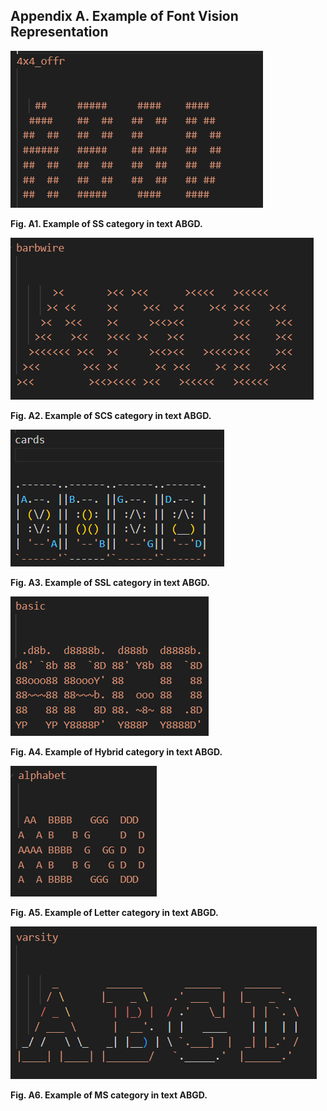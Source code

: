 ## Appendix A.  Example of Font Vision Representation

![figA1](.\fig\figA1.png)

**Fig. A1. Example of SS category in text ABGD.**



![figA2](.\fig\figA2.png)

**Fig. A2. Example of SCS category in text ABGD.**

 

![figA3](.\fig\figA3.png)

**Fig. A3. Example of SSL category in text ABGD.**

 

![figA4](.\fig\figA4.png)

**Fig. A4. Example of Hybrid category in text ABGD.**



![figA5](.\fig\figA5.png)

**Fig. A5. Example of Letter category in text ABGD.**



![figA6](.\fig\figA6.png)

**Fig. A6. Example of MS category in text ABGD.**